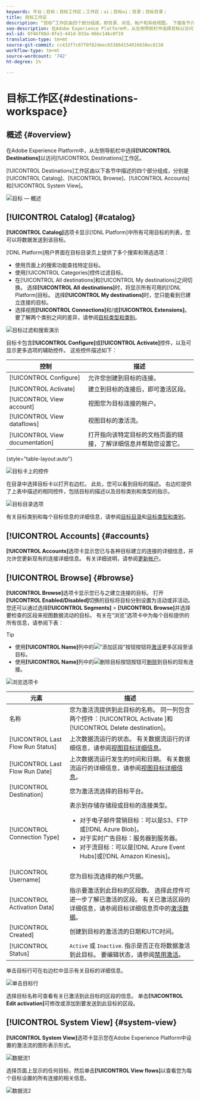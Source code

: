 ```yaml
---
keywords: 平台；目标；目标工作区；工作区；ui；目标ui；目录；目标目录；
title: 目标工作区
description: “目标”工作区由四个部分组成，即目录、浏览、帐户和系统视图。 下面各节介绍了这些功能。
seo-description: 在Adobe Experience Platform中，从左侧导航栏中选择目标以访问目标工作区。
exl-id: 0f46f08d-0fe3-441d-933a-86bc146c0f19
translation-type: tm+mt
source-git-commit: cc432f7c07f0f82deec653864154016638ec8138
workflow-type: tm+mt
source-wordcount: '742'
ht-degree: 1%

---
```


# 目标工作区{#destinations-workspace}

## 概述 {#overview}

在Adobe Experience Platform中，从左侧导航栏中选择&#x200B;**[!UICONTROL Destinations]**&#x200B;以访问[!UICONTROL Destinations]工作区。

[!UICONTROL Destinations]工作区由以下各节中描述的四个部分组成，分别是[!UICONTROL Catalog]、[!UICONTROL Browse]、[!UICONTROL Accounts]和[!UICONTROL System View]。

![目标 — 概述](../assets/ui/workspace/destinations-workspace.png)

## [!UICONTROL Catalog] {#catalog}

**[!UICONTROL Catalog]**&#x200B;选项卡显示[!DNL Platform]中所有可用目标的列表，您可以将数据发送到该目标。

[!DNL Platform]用户界面在目标目录页上提供了多个搜索和筛选选项：

* 使用页面上的搜索功能查找特定目标。
* 使用[!UICONTROL Categories]控件过滤目标。
* 在[!UICONTROL All destinations]和[!UICONTROL My destinations]之间切换。 选择&#x200B;**[!UICONTROL All destinations]**&#x200B;时，将显示所有可用的[!DNL Platform]目标。 选择&#x200B;**[!UICONTROL My destinations]**&#x200B;时，您只能看到已建立连接的目标。
* 选择视图&#x200B;**[!UICONTROL Connections]**&#x200B;和/或&#x200B;**[!UICONTROL Extensions]**。 要了解两个类别之间的差异，请参阅[目标类型和类别](../destination-types.md)。

![目标过滤和搜索演示](../assets/ui/workspace/destinations-search-and-filter.gif)

目标卡包含&#x200B;**[!UICONTROL Configure]**&#x200B;或&#x200B;**[!UICONTROL Activate]**&#x200B;控件，以及可显示更多选项的辅助控件。 这些控件描述如下：

| 控制 | 描述 |
---------|----------
| [!UICONTROL Configure] | 允许您创建到目标的连接。 |
| [!UICONTROL Activate] | 建立到目标的连接后，即可激活区段。 |
| [!UICONTROL View account] | 视图您为目标连接的帐户。 |
| [!UICONTROL View dataflows] | 视图目标的激活流。 |
| [!UICONTROL View documentation] | 打开指向该特定目标的文档页面的链接，了解详细信息并帮助您设置它。 |

{style=&quot;table-layout:auto&quot;}

![目标卡上的控件](../assets/ui/workspace/destination-card-options.png)

在目录中选择目标卡以打开右边栏。 此处，您可以看到目标的描述。 右边栏提供了上表中描述的相同控件，包括目标的描述以及目标类别和类型的指示。

![目标目录选项](../assets/ui/workspace/destination-right-rail.png)

有关目标类别和每个目标信息的详细信息，请参阅[目标目录](../catalog/overview.md)和[目标类型和类别](../destination-types.md)。

## [!UICONTROL Accounts] {#accounts}

**[!UICONTROL Accounts]**&#x200B;选项卡显示您已与各种目标建立的连接的详细信息，并允许您更新现有的连接详细信息。 有关详细说明，请参阅[更新帐户](update-accounts.md)。

## [!UICONTROL Browse] {#browse}

**[!UICONTROL Browse]**&#x200B;选项卡显示您已与之建立连接的目标。 打开&#x200B;**[!UICONTROL Enabled/Disabled]**&#x200B;切换的目标将目标分别设置为活动或非活动。 您还可以通过选择&#x200B;**[!UICONTROL Segments]** > **[!UICONTROL Browse]**&#x200B;并选择要检查的区段来视图数据流动的目标。 有关在“浏览”选项卡中为每个目标提供的所有信息，请参阅下表：

>[!TIP]
>
> * 使用&#x200B;**[!UICONTROL Name]**&#x200B;列中的![“添加区段”按钮](../assets/ui/workspace/add-data-symbol.png)按钮将[激活](activate-destinations.md)更多区段至该目标。
> * 使用&#x200B;**[!UICONTROL Name]**&#x200B;列中的![删除目标按钮](../assets/ui/workspace/delete-destination-symbol.png)按钮可[删除](delete-destinations.md)到目标的现有连接。


![浏览选项卡](../assets/ui/workspace/browse-tab.png)

| 元素 | 描述 |
---------|----------
| 名称 | 您为激活流提供到此目标的名称。 同一列包含两个控件：[!UICONTROL Activate ]和[!UICONTROL Delete destination]。 |
| [!UICONTROL Last Flow Run Status] | 上次数据流运行的状态。 有关数据流运行的详细信息，请参阅[视图目标详细信息](destination-details-page.md)。 |
| [!UICONTROL Last Flow Run Date] | 上次数据流运行发生的时间和日期。 有关数据流运行的详细信息，请参阅[视图目标详细信息](destination-details-page.md)。 |
| [!UICONTROL Destination] | 您为激活流选择的目标平台。 |
| [!UICONTROL Connection Type] | 表示到存储存储段或目标的连接类型。 <ul><li>对于电子邮件营销目标：可以是S3、FTP或[!DNL Azure Blob]。</li><li>对于实时广告目标：服务器到服务器。</li><li>对于流目标：可以是[!DNL Azure Event Hubs]或[!DNL Amazon Kinesis]。</li></ul> |
| [!UICONTROL Username] | 您为目标流选择的帐户凭据。 |
| [!UICONTROL Activation Data] | 指示要激活到此目标的区段数。 选择此控件可进一步了解已激活的区段。 有关已激活区段的详细信息，请参阅目标详细信息页中的[激活数据](/help/destinations/ui/destination-details-page.md#activation-data)。 |
| [!UICONTROL Created] | 创建到目标的激活流的日期和UTC时间。 |
| [!UICONTROL Status] | `Active` 或 `Inactive`. 指示是否正在将数据激活到此目标。 要编辑状态，请参阅[禁用激活](./activate-destinations.md#disable-activation)。 |

单击目标行可在右边栏中显示有关目标的详细信息。

![单击目标行](../assets/ui/workspace/click-destination-row.png)

选择目标名称可查看有关已激活到此目标的区段的信息。 单击&#x200B;**[!UICONTROL Edit activation]**&#x200B;可修改或添加到要发送到此目标的区段。

## [!UICONTROL System View] {#system-view}

**[!UICONTROL System View]**&#x200B;选项卡显示您在Adobe Experience Platform中设置的激活流的图形表示形式。

![数据流1](../assets/ui/workspace/data-flows1.png)

选择页面上显示的任何目标，然后单击&#x200B;**[!UICONTROL View flows]**&#x200B;以查看您为每个目标设置的所有连接的相关信息。

![数据流2](../assets/ui/workspace/data-flows2.png)

